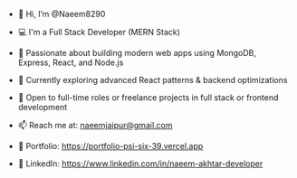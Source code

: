 - 👋 Hi, I’m @Naeem8290
- 💻 I'm a Full Stack Developer (MERN Stack)
- 🚀 Passionate about building modern web apps using MongoDB, Express, React, and Node.js
- 🌱 Currently exploring advanced React patterns & backend optimizations
- 🤝 Open to full-time roles or freelance projects in full stack or frontend development
- 📫 Reach me at: naeemjaipur@gmail.com

- 🔗 Portfolio: https://portfolio-psi-six-39.vercel.app
- 🔗 LinkedIn: https://www.linkedin.com/in/naeem-akhtar-developer


<!---
Naeem8290/Naeem8290 is a ✨ special ✨ repository because its `README.md` (this file) appears on your GitHub profile.
You can click the Preview link to take a look at your changes.
--->
